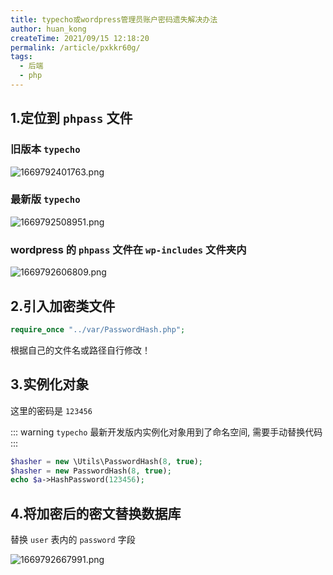 ```yaml
---
title: typecho或wordpress管理员账户密码遗失解决办法
author: huan_kong
createTime: 2021/09/15 12:18:20
permalink: /article/pxkkr60g/
tags: 
  - 后端
  - php
---
```


## 1.定位到 `phpass` 文件

### 旧版本 `typecho`

![1669792401763.png](https://img.huankong.top/i/2022/11/30/63870293801cc.png)

### 最新版 `typecho`

![1669792508951.png](https://img.huankong.top/i/2022/11/30/638702ff182e2.png)

### wordpress 的 `phpass` 文件在 `wp-includes` 文件夹内

![1669792606809.png](https://img.huankong.top/i/2022/11/30/6387035f62577.png)

## 2.引入加密类文件

~~~php
require_once "../var/PasswordHash.php";
~~~

根据自己的文件名或路径自行修改！

## 3.实例化对象

这里的密码是 `123456`

::: warning
`typecho` 最新开发版内实例化对象用到了命名空间, 需要手动替换代码
:::

~~~php
$hasher = new \Utils\PasswordHash(8, true);
$hasher = new PasswordHash(8, true);
echo $a->HashPassword(123456);
~~~

## 4.将加密后的密文替换数据库

替换 `user` 表内的 `password` 字段

![1669792667991.png](https://img.huankong.top/i/2022/11/30/6387039ce002d.png)
